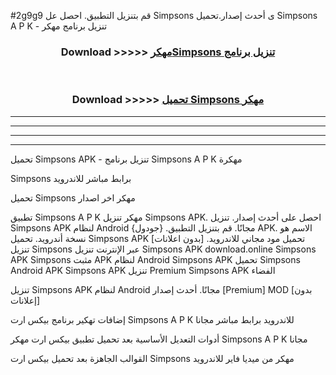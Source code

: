 #2g9g9 قم بتنزيل التطبيق. احصل عل Simpsons  ى أحدث إصدار.تحميل Simpsons  A P K - تنزيل برنامج مهكر



<div align="center">
<h3>Download >>>>> <a href="https://ar-sites.web.app/?ar= Simpsons ">مهكرSimpsons  تنزيل برنامج</a></h3><br>

<h3>Download >>>>> <a href="https://ar-sites.web.app/?ar= Simpsons ">تحميل Simpsons  مهكر</a></h3>
</div>


----------------------------------------------------------

----------------------------------------------------------

----------------------------------------------------------

----------------------------------------------------------


تحميل Simpsons  APK - تنزيل برنامج Simpsons  A P K مهكرة

Simpsons  برابط مباشر للاندرويد

تحميل Simpsons  مهكر اخر اصدار

تطبيق Simpsons  A P K مهكر
تنزيل Simpsons  APK. احصل على أحدث إصدار.
تنزيل Simpsons  APK لنظام Android مجانًا.
قم بتنزيل التطبيق. {جودول} APK. الاسم هو نسخة أندرويد.
تحميل Simpsons  APK [بدون اعلانات]
تحميل مود مجاني للاندرويد.
تنزيل Simpsons  عبر الإنترنت
تنزيل Simpsons  APK
download.online Simpsons  APK
Simpsons  مثبت APK لنظام Android
Simpsons  APK
تحميل Simpsons  Android APK
Simpsons  APK تنزيل Premium
Simpsons  APK الفضاء

تنزيل Simpsons  APK لنظام Android مجانًا. أحدث إصدار [Premium] MOD [بدون إعلانات]

إضافات تهكير برنامج بيكس ارت Simpsons  A P K للاندرويد برابط مباشر مجانا

أدوات التعديل الأساسية بعد تحميل تطبيق بيكس ارت مهكر Simpsons  A P K مجانا

القوالب الجاهزة بعد تحميل بيكس ارت Simpsons  مهكر من ميديا فاير للاندرويد



